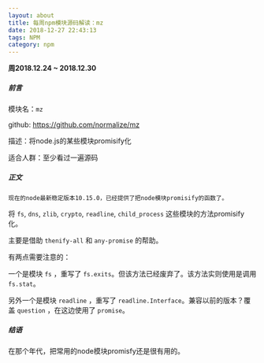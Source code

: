 ```yaml
---
layout: about
title: 每周npm模块源码解读：mz
date: 2018-12-27 22:43:13
tags: NPM
category: npm
---
```


**周2018.12.24 ~ 2018.12.30**

##### 前言

模块名：`mz`

github: https://github.com/normalize/mz

描述：将node.js的某些模块promisify化

适合人群：至少看过一遍源码

<!-- more -->

##### 正文
 
    现在的node最新稳定版本10.15.0，已经提供了把node模块promisify的函数了。

将 `fs`, `dns`, `zlib`, `crypto`, `readline`, `child_process` 这些模块的方法promisify化。

主要是借助 `thenify-all` 和 `any-promise` 的帮助。

有两点需要注意的：

一个是模块 `fs` ，重写了 `fs.exits`。但该方法已经废弃了。该方法实则使用是调用 `fs.stat`。

另外一个是模块 `readline` ，重写了 `readline.Interface`。兼容以前的版本？覆盖 `question` ，在这边使用了 `promise`。

##### 结语

在那个年代，把常用的node模块promisfy还是很有用的。